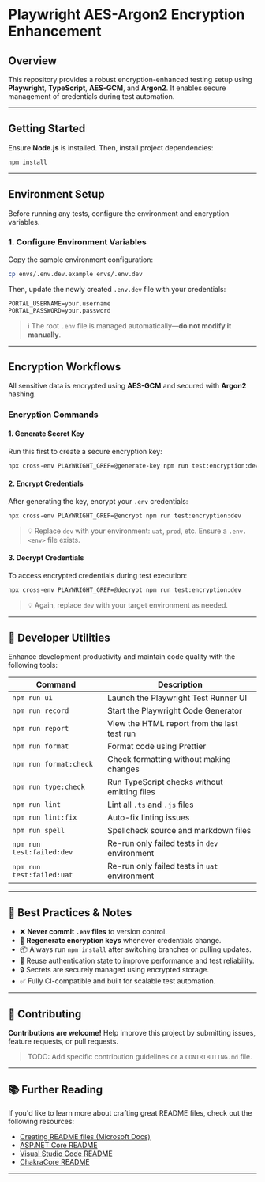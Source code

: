 # Playwright AES-Argon2 Encryption Enhancement

## Overview

This repository provides a robust encryption-enhanced testing setup using **Playwright**, **TypeScript**, **AES-GCM**, and **Argon2**. It enables secure management of credentials during test automation.

---

## Getting Started

Ensure **Node.js** is installed. Then, install project dependencies:

```bash
npm install
```

---

## Environment Setup

Before running any tests, configure the environment and encryption variables.

### 1. Configure Environment Variables

Copy the sample environment configuration:

```bash
cp envs/.env.dev.example envs/.env.dev
```

Then, update the newly created `.env.dev` file with your credentials:

```env
PORTAL_USERNAME=your.username
PORTAL_PASSWORD=your.password
```

> ℹ️ The root `.env` file is managed automatically—**do not modify it manually**.

---

## Encryption Workflows

All sensitive data is encrypted using **AES-GCM** and secured with **Argon2** hashing.

### Encryption Commands

#### 1. Generate Secret Key

Run this first to create a secure encryption key:

```bash
npx cross-env PLAYWRIGHT_GREP=@generate-key npm run test:encryption:dev
```

#### 2. Encrypt Credentials

After generating the key, encrypt your `.env` credentials:

```bash
npx cross-env PLAYWRIGHT_GREP=@encrypt npm run test:encryption:dev
```

> 💡 Replace `dev` with your environment: `uat`, `prod`, etc. Ensure a `.env.<env>` file exists.

#### 3. Decrypt Credentials

To access encrypted credentials during test execution:

```bash
npx cross-env PLAYWRIGHT_GREP=@decrypt npm run test:encryption:dev
```

> 💡 Again, replace `dev` with your target environment as needed.

---

## 🧰 Developer Utilities

Enhance development productivity and maintain code quality with the following tools:

| Command                   | Description                                   |
| ------------------------- | --------------------------------------------- |
| `npm run ui`              | Launch the Playwright Test Runner UI          |
| `npm run record`          | Start the Playwright Code Generator           |
| `npm run report`          | View the HTML report from the last test run   |
| `npm run format`          | Format code using Prettier                    |
| `npm run format:check`    | Check formatting without making changes       |
| `npm run type:check`      | Run TypeScript checks without emitting files  |
| `npm run lint`            | Lint all `.ts` and `.js` files                |
| `npm run lint:fix`        | Auto-fix linting issues                       |
| `npm run spell`           | Spellcheck source and markdown files          |
| `npm run test:failed:dev` | Re-run only failed tests in `dev` environment |
| `npm run test:failed:uat` | Re-run only failed tests in `uat` environment |

---

## 📝 Best Practices & Notes

- ❌ **Never commit `.env` files** to version control.
- 🔄 **Regenerate encryption keys** whenever credentials change.
- 📦 Always run `npm install` after switching branches or pulling updates.
- 🔐 Reuse authentication state to improve performance and test reliability.
- 🔒 Secrets are securely managed using encrypted storage.
- ✅ Fully CI-compatible and built for scalable test automation.

---

## 🤝 Contributing

**Contributions are welcome!**
Help improve this project by submitting issues, feature requests, or pull requests.

> TODO: Add specific contribution guidelines or a `CONTRIBUTING.md` file.

---

## 📚 Further Reading

If you'd like to learn more about crafting great README files, check out the following resources:

- [Creating README files (Microsoft Docs)](https://docs.microsoft.com/en-us/azure/devops/repos/git/create-a-readme?view=azure-devops)
- [ASP.NET Core README](https://github.com/aspnet/Home)
- [Visual Studio Code README](https://github.com/Microsoft/vscode)
- [ChakraCore README](https://github.com/Microsoft/ChakraCore)

---
